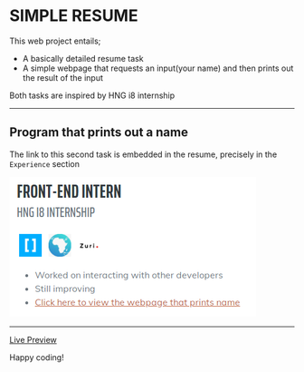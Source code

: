 # SIMPLE RESUME

This web project entails;

- A basically detailed resume task
- A simple webpage that requests an input(your name) and then prints out the result of the input

Both tasks are inspired by HNG i8 internship

---

## Program that prints out a name

The link to this second task is embedded in the resume, precisely in the `Experience` section

![Name printer](/images/name_printer.png)

---

[Live Preview](https://adeniyibabatunde.netlify.app/)

Happy coding!
